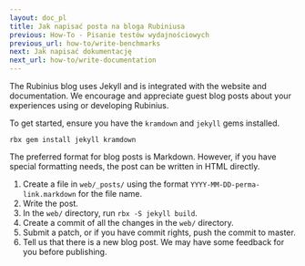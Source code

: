 ```yaml
---
layout: doc_pl
title: Jak napisać posta na bloga Rubiniusa
previous: How-To - Pisanie testów wydajnościowych
previous_url: how-to/write-benchmarks
next: Jak napisać dokumentację
next_url: how-to/write-documentation
---
```


The Rubinius blog uses Jekyll and is integrated with the website and
documentation. We encourage and appreciate guest blog posts about your
experiences using or developing Rubinius.

To get started, ensure you have the `kramdown` and `jekyll` gems installed.

    rbx gem install jekyll kramdown

The preferred format for blog posts is Markdown. However, if you have special
formatting needs, the post can be written in HTML directly.

1. Create a file in `web/_posts/` using the format
   `YYYY-MM-DD-perma-link.markdown` for the file name.
1. Write the post.
1. In the `web/` directory, run `rbx -S jekyll build`.
1. Create a commit of all the changes in the `web/` directory.
1. Submit a patch, or if you have commit rights, push the commit to master.
1. Tell us that there is a new blog post. We may have some feedback for you
   before publishing.
